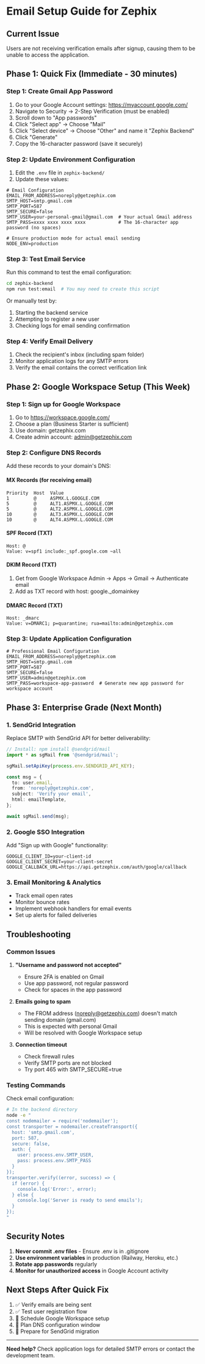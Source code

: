 # Email Setup Guide for Zephix

## Current Issue
Users are not receiving verification emails after signup, causing them to be unable to access the application.

## Phase 1: Quick Fix (Immediate - 30 minutes)

### Step 1: Create Gmail App Password
1. Go to your Google Account settings: https://myaccount.google.com/
2. Navigate to Security → 2-Step Verification (must be enabled)
3. Scroll down to "App passwords"
4. Click "Select app" → Choose "Mail"
5. Click "Select device" → Choose "Other" and name it "Zephix Backend"
6. Click "Generate"
7. Copy the 16-character password (save it securely)

### Step 2: Update Environment Configuration
1. Edit the `.env` file in `zephix-backend/`
2. Update these values:
```env
# Email Configuration
EMAIL_FROM_ADDRESS=noreply@getzephix.com
SMTP_HOST=smtp.gmail.com
SMTP_PORT=587
SMTP_SECURE=false
SMTP_USER=your-personal-gmail@gmail.com  # Your actual Gmail address
SMTP_PASS=xxxx xxxx xxxx xxxx            # The 16-character app password (no spaces)

# Ensure production mode for actual email sending
NODE_ENV=production
```

### Step 3: Test Email Service
Run this command to test the email configuration:
```bash
cd zephix-backend
npm run test:email  # You may need to create this script
```

Or manually test by:
1. Starting the backend service
2. Attempting to register a new user
3. Checking logs for email sending confirmation

### Step 4: Verify Email Delivery
1. Check the recipient's inbox (including spam folder)
2. Monitor application logs for any SMTP errors
3. Verify the email contains the correct verification link

## Phase 2: Google Workspace Setup (This Week)

### Step 1: Sign up for Google Workspace
1. Go to https://workspace.google.com/
2. Choose a plan (Business Starter is sufficient)
3. Use domain: getzephix.com
4. Create admin account: admin@getzephix.com

### Step 2: Configure DNS Records
Add these records to your domain's DNS:

#### MX Records (for receiving email)
```
Priority  Host  Value
1         @     ASPMX.L.GOOGLE.COM
5         @     ALT1.ASPMX.L.GOOGLE.COM
5         @     ALT2.ASPMX.L.GOOGLE.COM
10        @     ALT3.ASPMX.L.GOOGLE.COM
10        @     ALT4.ASPMX.L.GOOGLE.COM
```

#### SPF Record (TXT)
```
Host: @
Value: v=spf1 include:_spf.google.com ~all
```

#### DKIM Record (TXT)
1. Get from Google Workspace Admin → Apps → Gmail → Authenticate email
2. Add as TXT record with host: google._domainkey

#### DMARC Record (TXT)
```
Host: _dmarc
Value: v=DMARC1; p=quarantine; rua=mailto:admin@getzephix.com
```

### Step 3: Update Application Configuration
```env
# Professional Email Configuration
EMAIL_FROM_ADDRESS=noreply@getzephix.com
SMTP_HOST=smtp.gmail.com
SMTP_PORT=587
SMTP_SECURE=false
SMTP_USER=admin@getzephix.com
SMTP_PASS=workspace-app-password  # Generate new app password for workspace account
```

## Phase 3: Enterprise Grade (Next Month)

### 1. SendGrid Integration
Replace SMTP with SendGrid API for better deliverability:

```typescript
// Install: npm install @sendgrid/mail
import * as sgMail from '@sendgrid/mail';

sgMail.setApiKey(process.env.SENDGRID_API_KEY);

const msg = {
  to: user.email,
  from: 'noreply@getzephix.com',
  subject: 'Verify your email',
  html: emailTemplate,
};

await sgMail.send(msg);
```

### 2. Google SSO Integration
Add "Sign up with Google" functionality:

```env
GOOGLE_CLIENT_ID=your-client-id
GOOGLE_CLIENT_SECRET=your-client-secret
GOOGLE_CALLBACK_URL=https://api.getzephix.com/auth/google/callback
```

### 3. Email Monitoring & Analytics
- Track email open rates
- Monitor bounce rates
- Implement webhook handlers for email events
- Set up alerts for failed deliveries

## Troubleshooting

### Common Issues

1. **"Username and password not accepted"**
   - Ensure 2FA is enabled on Gmail
   - Use app password, not regular password
   - Check for spaces in the app password

2. **Emails going to spam**
   - The FROM address (noreply@getzephix.com) doesn't match sending domain (gmail.com)
   - This is expected with personal Gmail
   - Will be resolved with Google Workspace setup

3. **Connection timeout**
   - Check firewall rules
   - Verify SMTP ports are not blocked
   - Try port 465 with SMTP_SECURE=true

### Testing Commands

Check email configuration:
```bash
# In the backend directory
node -e "
const nodemailer = require('nodemailer');
const transporter = nodemailer.createTransport({
  host: 'smtp.gmail.com',
  port: 587,
  secure: false,
  auth: {
    user: process.env.SMTP_USER,
    pass: process.env.SMTP_PASS
  }
});
transporter.verify((error, success) => {
  if (error) {
    console.log('Error:', error);
  } else {
    console.log('Server is ready to send emails');
  }
});
"
```

## Security Notes

1. **Never commit .env files** - Ensure .env is in .gitignore
2. **Use environment variables** in production (Railway, Heroku, etc.)
3. **Rotate app passwords** regularly
4. **Monitor for unauthorized access** in Google Account activity

## Next Steps After Quick Fix

1. ✅ Verify emails are being sent
2. ✅ Test user registration flow
3. 📅 Schedule Google Workspace setup
4. 📅 Plan DNS configuration window
5. 📅 Prepare for SendGrid migration

---

**Need help?** Check application logs for detailed SMTP errors or contact the development team.
